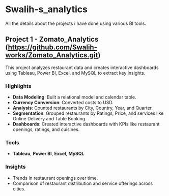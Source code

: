 # Swalih-s_analytics
All the details about the projects i have done using various BI tools.

## Project 1 - Zomato_Analytics (https://github.com/Swalih-works/Zomato_Analytics.git)



This project analyzes restaurant data and creates interactive dashboards using Tableau, Power BI, Excel, and MySQL to extract key insights.

### Highlights
- **Data Modeling**: Built a relational model and calendar table.
- **Currency Conversion**: Converted costs to USD.
- **Analysis**: Counted restaurants by City, Country, Year, and Quarter.
- **Segmentation**: Grouped restaurants by Ratings, Price, and services like Online Delivery and Table Booking.
- **Dashboards**: Created interactive dashboards with KPIs like restaurant openings, ratings, and cuisines.

### Tools
- **Tableau**, **Power BI**, **Excel**, **MySQL**

### Insights
- Trends in restaurant openings over time.
- Comparison of restaurant distribution and service offerings across cities.

